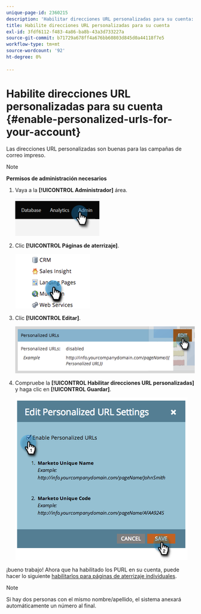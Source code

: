 ```yaml
---
unique-page-id: 2360215
description: 'Habilitar direcciones URL personalizadas para su cuenta: documentos de Marketo, documentación del producto'
title: Habilite direcciones URL personalizadas para su cuenta
exl-id: 3fdf6112-f483-4a86-ba8b-43a3d733227a
source-git-commit: b71729a678ff4a676bb60803d845d0a44118f7e5
workflow-type: tm+mt
source-wordcount: '92'
ht-degree: 0%

---
```


# Habilite direcciones URL personalizadas para su cuenta {#enable-personalized-urls-for-your-account}

Las direcciones URL personalizadas son buenas para las campañas de correo impreso.

>[!NOTE]
>
>**Permisos de administración necesarios**

1. Vaya a la **[!UICONTROL Administrador]** área.

   ![](assets/enable-personalized-urls-for-your-account-1.png)

1. Clic **[!UICONTROL Páginas de aterrizaje]**.

   ![](assets/enable-personalized-urls-for-your-account-2.png)

1. Clic **[!UICONTROL Editar]**.

   ![](assets/enable-personalized-urls-for-your-account-3.png)

1. Compruebe la **[!UICONTROL Habilitar direcciones URL personalizadas]** y haga clic en **[!UICONTROL Guardar]**.

   ![](assets/enable-personalized-urls-for-your-account-4.png)

¡bueno trabajo! Ahora que ha habilitado los PURL en su cuenta, puede hacer lo siguiente [habilitarlos para páginas de aterrizaje individuales](/help/marketo/product-docs/demand-generation/landing-pages/personalizing-landing-pages/enable-personalized-urls-for-a-landing-page.md).

>[!NOTE]
>
>Si hay dos personas con el mismo nombre/apellido, el sistema anexará automáticamente un número al final.
